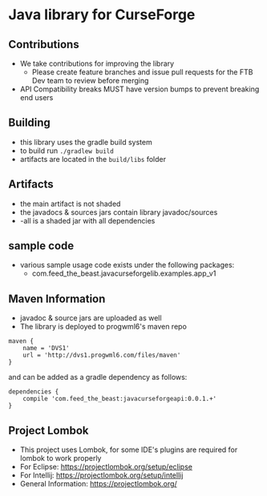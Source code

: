 # Java library for CurseForge
 

## Contributions
* We take contributions for improving the library
    * Please create feature branches and issue pull requests for the FTB Dev team to review before merging
* API Compatibility breaks MUST have version bumps to prevent breaking end users

## Building
* this library uses the gradle build system
* to build run `./gradlew build`
* artifacts are located in the `build/libs` folder

## Artifacts
* the main artifact is not shaded
* the javadocs & sources jars contain library javadoc/sources
* -all is a shaded jar with all dependencies

## sample code
* various sample usage code exists under the following packages:
    * com.feed_the_beast.javacurseforgelib.examples.app_v1
    
    
## Maven Information
* javadoc & source jars are uploaded as well
* The library is deployed to progwml6's maven repo 
```
maven {
    name = 'DVS1'
    url = 'http://dvs1.progwml6.com/files/maven'
}
```
and can be added as a gradle dependency as follows:
```
dependencies {
    compile 'com.feed_the_beast:javacurseforgeapi:0.0.1.+'
}
```

## Project Lombok
* This project uses Lombok, for some IDE's plugins are required for lombok to work properly
 * For Eclipse: https://projectlombok.org/setup/eclipse
 * For Intellij: https://projectlombok.org/setup/intellij
 * General Information: https://projectlombok.org/

